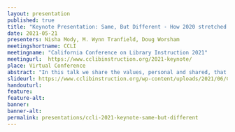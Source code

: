 ```yaml
---
layout: presentation
published: true
title: "Keynote Presentation: Same, But Different - How 2020 stretched our teaching capabilities and strengthened our commitment to safety and inclusion"
date: 2021-05-21
presenters: Nisha Mody, M. Wynn Tranfield, Doug Worsham
meetingshortname: CCLI
meetingname: "California Conference on Library Instruction 2021"
meetingurl:  https://www.cclibinstruction.org/2021-keynote/
place: Virtual Conference
abstract: "In this talk we share the values, personal and shared, that guided our early pandemic response efforts, discussing the essential importance of centering student voices and creating anti-hierarchy and anti-perfectionist frameworks. We consider this work through the lens of the 'Showing Up for Racial Justice' toolkit, and draw practical take-aways to help participants foster antidotes to white supremacy culture in their own organizations."
slideurl: https://www.cclibinstruction.org/wp-content/uploads/2021/06/CCLI_Keynote_Slides.pdf
handouturl: 
feature: 
feature-alt: 
banner: 
banner-alt: 
permalink: presentations/ccli-2021-keynote-same-but-different
---
```

